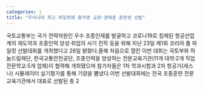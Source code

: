 ```yaml
---
categories: j
title: "우리나라 최고 파일럿에 홍석영 교관·권태훈 훈련생 선발"
---
```

국토교통부는 국가 전략자원인 우수 조종인재를 발굴하고 코로나19로 침체된 항공산업계의 재도약과 조종인력 양성·취업의 사기 진작 등을 위해 지난 23일 제1회 코리아 톱 파일럿 선발대회를 개최했다고 26일 밝혔다.올해 처음으로 열린 이번 대회는 국토부와 하늘드림재단, 한국교통안전공단, 조종인력을 양성하는 전문교육기관(11개 대학·2개 직업전문학교·5개 업체)이 협력해 개최됐으며 참가자들은 1차 학과시험과 2차 항공기(세스나) 시뮬레이터 실기평가를 통해 기량을 뽐냈다.이번 선발대회에는 전국 조종훈련 전문교육기관에서 대표로 선발된 총 2